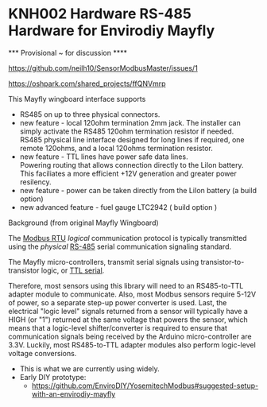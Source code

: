 # KNH002 Hardware RS-485 Hardware for Envirodiy Mayfly

*** Provisional ~ for discussion ****

https://github.com/neilh10/SensorModbusMaster/issues/1

https://oshpark.com/shared_projects/ffQNVmrp

This Mayfly wingboard interface supports   
- RS485 on up to three physical connectors.   
- new feature - local 120ohm termination 2mm jack. The installer can simply activate the RS485 120ohm termination resistor if needed.   
 RS485 physical line interface designed for long lines if required, one remote 120ohms, and a local 120ohms termination resistor.  
- new feature - TTL lines have power safe data lines.   
  Powering routing that allows connection directly to the LiIon battery.  This faciliates a more efficient +12V generation and greater power resilency.   
- new feature - power can be taken directly from the LiIon battery (a build option)    
- new advanced feature - fuel gauge LTC2942 ( build option )    

Background (from original Mayfly Wingboard)    

The [Modbus RTU](https://en.wikipedia.org/wiki/Modbus) *logical* communication protocol is typically transmitted using the *physical* [RS-485](https://en.wikipedia.org/wiki/RS-485) serial communication signaling standard.

The Mayfly micro-controllers,  transmit serial signals using transistor-to-transistor logic, or [TTL serial](https://learn.sparkfun.com/tutorials/serial-communication/wiring-and-hardware).

Therefore, most sensors using this library will need to an RS485-to-TTL adapter module to communicate. Also, most Modbus sensors require 5-12V of power, so a separate step-up power converter is used. Last, the electrical "logic level" signals returned from a sensor will typically have a HIGH (or "1") returned at the same voltage that powers the sensor, which means that a logic-level shifter/converter is required to ensure that communication signals being received by the Arduino micro-controller are 3.3V. Luckily, most RS485-to-TTL adapter modules also perform logic-level voltage conversions.


  - This is what we are currently using widely.
- Early DIY prototype:
  - https://github.com/EnviroDIY/YosemitechModbus#suggested-setup-with-an-envirodiy-mayfly
